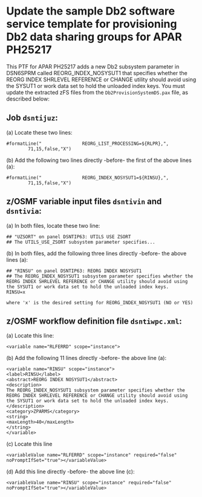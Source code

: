 # Update the sample Db2 software service template for provisioning Db2 data sharing groups for APAR PH25217

 This PTF for APAR PH25217 adds a new Db2 subsystem parameter in DSN6SPRM called REORG_INDEX_NOSYSUT1 that specifies whether the REORG INDEX SHRLEVEL REFERENCE or CHANGE utility should avoid using the SYSUT1 or work data set to hold the unloaded index keys. You must update the extracted zFS files from the `Db2ProvisionSystemDS.pax` file, as described below:

## Job `dsntijuz`:

(a) Locate these two lines:

    #formatLine("               REORG_LIST_PROCESSING=${RLPR},", 
            71,15,false,"X")                        

(b) Add the following two lines directly -before- the first of the above lines (a):

    #formatLine("               REORG_INDEX_NOSYSUT1=${RINSU},", 
            71,15,false,"X") 

## z/OSMF variable input files `dsntivin` and `dsntivia`: 

(a) In both files, locate these two line:

    ## "UZSORT" on panel DSNTIP63: UTILS USE ZSORT
    ## The UTILS_USE_ZSORT subsystem parameter specifies...

(b) In both files, add the following three lines directly -before- the above lines (a):

    ## "RINSU" on panel DSNTIP63: REORG INDEX NOSYSUT1
    ## The REORG_INDEX_NOSYSUT1 subsystem parameter specifies whether the REORG INDEX SHRLEVEL REFERENCE or CHANGE utility should avoid using the SYSUT1 or work data set to hold the unloaded index keys. 
    RINSU=x

    where 'x' is the desired setting for REORG_INDEX_NOSYSUT1 (NO or YES)

## z/OSMF workflow definition file `dsntiwpc.xml`:

(a) Locate this line: 

    <variable name="RLFERRD" scope="instance">                             

(b) Add the following 11 lines directly -before- the above line (a):

    <variable name="RINSU" scope="instance">
    <label>RINSU</label>
    <abstract>REORG INDEX NOSYSUT1</abstract>
    <description>
    The REORG_INDEX_NOSYSUT1 subsystem parameter specifies whether the REORG INDEX SHRLEVEL REFERENCE or CHANGE utility should avoid using the SYSUT1 or work data set to hold the unloaded index keys.
    </description>
    <category>ZPARMS</category>
    <string>
    <maxLength>40</maxLength>
    </string>
    </variable>

(c) Locate this line

    <variableValue name="RLFERRD" scope="instance" required="false" noPromptIfSet="true"></variableValue>

(d) Add this line directly -before- the above line (c):

    <variableValue name="RINSU" scope="instance" required="false" noPromptIfSet="true"></variableValue>


